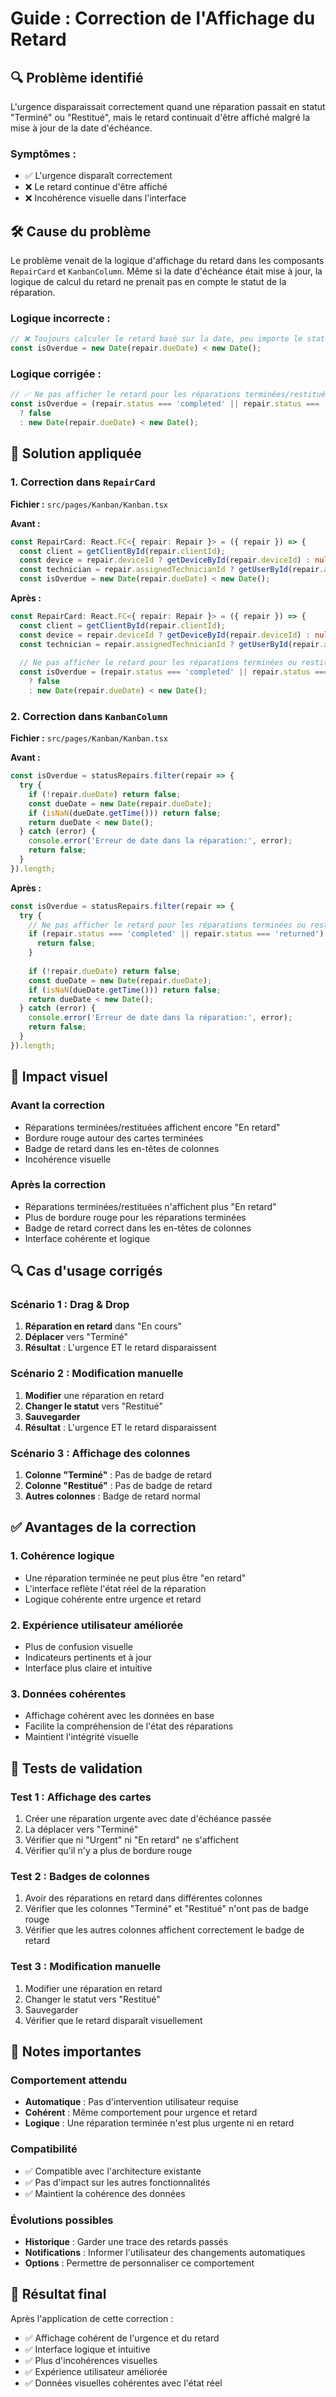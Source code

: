 # Guide : Correction de l'Affichage du Retard

## 🔍 Problème identifié

L'urgence disparaissait correctement quand une réparation passait en statut "Terminé" ou "Restitué", mais le retard continuait d'être affiché malgré la mise à jour de la date d'échéance.

### Symptômes :
- ✅ L'urgence disparaît correctement
- ❌ Le retard continue d'être affiché
- ❌ Incohérence visuelle dans l'interface

## 🛠️ Cause du problème

Le problème venait de la logique d'affichage du retard dans les composants `RepairCard` et `KanbanColumn`. Même si la date d'échéance était mise à jour, la logique de calcul du retard ne prenait pas en compte le statut de la réparation.

### Logique incorrecte :
```typescript
// ❌ Toujours calculer le retard basé sur la date, peu importe le statut
const isOverdue = new Date(repair.dueDate) < new Date();
```

### Logique corrigée :
```typescript
// ✅ Ne pas afficher le retard pour les réparations terminées/restituées
const isOverdue = (repair.status === 'completed' || repair.status === 'returned') 
  ? false 
  : new Date(repair.dueDate) < new Date();
```

## 🔧 Solution appliquée

### 1. Correction dans `RepairCard`

**Fichier :** `src/pages/Kanban/Kanban.tsx`

**Avant :**
```typescript
const RepairCard: React.FC<{ repair: Repair }> = ({ repair }) => {
  const client = getClientById(repair.clientId);
  const device = repair.deviceId ? getDeviceById(repair.deviceId) : null;
  const technician = repair.assignedTechnicianId ? getUserById(repair.assignedTechnicianId) : null;
  const isOverdue = new Date(repair.dueDate) < new Date();
```

**Après :**
```typescript
const RepairCard: React.FC<{ repair: Repair }> = ({ repair }) => {
  const client = getClientById(repair.clientId);
  const device = repair.deviceId ? getDeviceById(repair.deviceId) : null;
  const technician = repair.assignedTechnicianId ? getUserById(repair.assignedTechnicianId) : null;
  
  // Ne pas afficher le retard pour les réparations terminées ou restituées
  const isOverdue = (repair.status === 'completed' || repair.status === 'returned') 
    ? false 
    : new Date(repair.dueDate) < new Date();
```

### 2. Correction dans `KanbanColumn`

**Fichier :** `src/pages/Kanban/Kanban.tsx`

**Avant :**
```typescript
const isOverdue = statusRepairs.filter(repair => {
  try {
    if (!repair.dueDate) return false;
    const dueDate = new Date(repair.dueDate);
    if (isNaN(dueDate.getTime())) return false;
    return dueDate < new Date();
  } catch (error) {
    console.error('Erreur de date dans la réparation:', error);
    return false;
  }
}).length;
```

**Après :**
```typescript
const isOverdue = statusRepairs.filter(repair => {
  try {
    // Ne pas afficher le retard pour les réparations terminées ou restituées
    if (repair.status === 'completed' || repair.status === 'returned') {
      return false;
    }
    
    if (!repair.dueDate) return false;
    const dueDate = new Date(repair.dueDate);
    if (isNaN(dueDate.getTime())) return false;
    return dueDate < new Date();
  } catch (error) {
    console.error('Erreur de date dans la réparation:', error);
    return false;
  }
}).length;
```

## 🎨 Impact visuel

### Avant la correction
- Réparations terminées/restituées affichent encore "En retard"
- Bordure rouge autour des cartes terminées
- Badge de retard dans les en-têtes de colonnes
- Incohérence visuelle

### Après la correction
- Réparations terminées/restituées n'affichent plus "En retard"
- Plus de bordure rouge pour les réparations terminées
- Badge de retard correct dans les en-têtes de colonnes
- Interface cohérente et logique

## 🔍 Cas d'usage corrigés

### Scénario 1 : Drag & Drop
1. **Réparation en retard** dans "En cours"
2. **Déplacer** vers "Terminé"
3. **Résultat** : L'urgence ET le retard disparaissent

### Scénario 2 : Modification manuelle
1. **Modifier** une réparation en retard
2. **Changer le statut** vers "Restitué"
3. **Sauvegarder**
4. **Résultat** : L'urgence ET le retard disparaissent

### Scénario 3 : Affichage des colonnes
1. **Colonne "Terminé"** : Pas de badge de retard
2. **Colonne "Restitué"** : Pas de badge de retard
3. **Autres colonnes** : Badge de retard normal

## ✅ Avantages de la correction

### 1. Cohérence logique
- Une réparation terminée ne peut plus être "en retard"
- L'interface reflète l'état réel de la réparation
- Logique cohérente entre urgence et retard

### 2. Expérience utilisateur améliorée
- Plus de confusion visuelle
- Indicateurs pertinents et à jour
- Interface plus claire et intuitive

### 3. Données cohérentes
- Affichage cohérent avec les données en base
- Facilite la compréhension de l'état des réparations
- Maintient l'intégrité visuelle

## 🧪 Tests de validation

### Test 1 : Affichage des cartes
1. Créer une réparation urgente avec date d'échéance passée
2. La déplacer vers "Terminé"
3. Vérifier que ni "Urgent" ni "En retard" ne s'affichent
4. Vérifier qu'il n'y a plus de bordure rouge

### Test 2 : Badges de colonnes
1. Avoir des réparations en retard dans différentes colonnes
2. Vérifier que les colonnes "Terminé" et "Restitué" n'ont pas de badge rouge
3. Vérifier que les autres colonnes affichent correctement le badge de retard

### Test 3 : Modification manuelle
1. Modifier une réparation en retard
2. Changer le statut vers "Restitué"
3. Sauvegarder
4. Vérifier que le retard disparaît visuellement

## 📝 Notes importantes

### Comportement attendu
- **Automatique** : Pas d'intervention utilisateur requise
- **Cohérent** : Même comportement pour urgence et retard
- **Logique** : Une réparation terminée n'est plus urgente ni en retard

### Compatibilité
- ✅ Compatible avec l'architecture existante
- ✅ Pas d'impact sur les autres fonctionnalités
- ✅ Maintient la cohérence des données

### Évolutions possibles
- **Historique** : Garder une trace des retards passés
- **Notifications** : Informer l'utilisateur des changements automatiques
- **Options** : Permettre de personnaliser ce comportement

## 🎯 Résultat final

Après l'application de cette correction :
- ✅ Affichage cohérent de l'urgence et du retard
- ✅ Interface logique et intuitive
- ✅ Plus d'incohérences visuelles
- ✅ Expérience utilisateur améliorée
- ✅ Données visuelles cohérentes avec l'état réel
